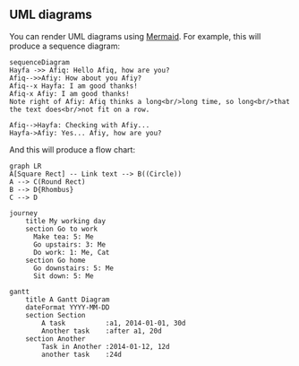## UML diagrams

You can render UML diagrams using [Mermaid](https://mermaidjs.github.io/). For example, this will produce a sequence diagram:

```mermaid
sequenceDiagram
Hayfa ->> Afiq: Hello Afiq, how are you?
Afiq-->>Afiy: How about you Afiy?
Afiq--x Hayfa: I am good thanks!
Afiq-x Afiy: I am good thanks!
Note right of Afiy: Afiq thinks a long<br/>long time, so long<br/>that the text does<br/>not fit on a row.

Afiq-->Hayfa: Checking with Afiy...
Hayfa->Afiy: Yes... Afiy, how are you?
```

And this will produce a flow chart:

```mermaid
graph LR
A[Square Rect] -- Link text --> B((Circle))
A --> C(Round Rect)
B --> D{Rhombus}
C --> D
```

```mermaid
journey
    title My working day
    section Go to work
      Make tea: 5: Me
      Go upstairs: 3: Me
      Do work: 1: Me, Cat
    section Go home
      Go downstairs: 5: Me
      Sit down: 5: Me
```
```mermaid
gantt
    title A Gantt Diagram
    dateFormat YYYY-MM-DD
    section Section
        A task          :a1, 2014-01-01, 30d
        Another task    :after a1, 20d
    section Another
        Task in Another :2014-01-12, 12d
        another task    :24d
```

